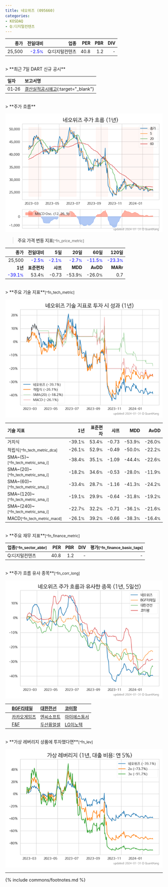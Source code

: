 ```yaml
---
title: 네오위즈 (095660)
categories:
- KOSDAQ
- Q:디지털컨텐츠
---
```

| **종가** | **전일대비** | **업종** | **PER** | **PBR** | **DIV** |
| -------: | -----------: | -------: | ------: | ------: | ------: |
| 25,500 | <span style="color: blue">-2.5<small>%</small></span> | Q:디지털컨텐츠 | 40.8 | 1.2 | - |

<!-- more -->

<br>
> **최근 7일 DART 신규 공시**<a id="dart"></a>


| **일자** | **보고서명** |
| :--------- | :----------- |
| 01&#x2011;26 | [결산실적공시예고](https://dart.fss.or.kr/dsaf001/main.do?rcpNo=20240126900568){:target="_blank"} |

<br>
> **주가 흐름**<a id="price"></a>

![095660](/stock/images/095660.png)

> **주요 가격 변동 지표**<small>[^fn_price_metric]</small>

| **종가** | **전일대비** | **5일** | **20일** | **60일** | **120일** |
| -------: | -----------: | ------: | -------: | -------: | --------: |
| 25,500 | <span style="color: blue">-2.5<small>%</small></span> | <span style="color: blue">-2.1<small>%</small></span> | <span style="color: blue">-2.7<small>%</small></span> | <span style="color: blue">-11.5<small>%</small></span> | <span style="color: blue">-23.3<small>%</small></span> |
| **1년** | **표준편차** | **샤프** | **MDD** | **AvDD** | **MARr** |
| <span style="color: blue">-39.1<small>%</small></span> | 53.4<small>%</small> | -0.73 | -53.9<small>%</small> | -26.0<small>%</small> | 0.7 |

<br>
> **주요 기술 지표**<small>[^fn_tech_metric]</small>


![095660](/stock/images/095660_tech.png)

| **기술 지표** | **1년** | **표준편차** | **샤프** | **MDD** | **AvDD** |
| :------------ | ------: | -----------: | -------: | ------: | -------: |
| 거치식 | -39.1<small>%</small> | 53.4<small>%</small> | -0.73 | -53.9<small>%</small> | -26.0<small>%</small> |
| 적립식<small>[^fn_tech_metric_dca]</small> | -26.1<small>%</small> | 52.9<small>%</small> | -0.49 | -50.0<small>%</small> | -22.2<small>%</small> |
| SMA~(5)~<small>[^fn_tech_metric_sma_i]</small> | -38.4<small>%</small> | 35.1<small>%</small> | -1.09 | -44.4<small>%</small> | -22.6<small>%</small> |
| SMA~(20)~<small>[^fn_tech_metric_sma_i]</small> | -18.2<small>%</small> | 34.6<small>%</small> | -0.53 | -28.0<small>%</small> | -11.9<small>%</small> |
| SMA~(60)~<small>[^fn_tech_metric_sma_i]</small> | -33.4<small>%</small> | 28.7<small>%</small> | -1.16 | -41.3<small>%</small> | -24.2<small>%</small> |
| SMA~(120)~<small>[^fn_tech_metric_sma_i]</small> | -19.1<small>%</small> | 29.9<small>%</small> | -0.64 | -31.8<small>%</small> | -19.2<small>%</small> |
| SMA~(240)~<small>[^fn_tech_metric_sma_i]</small> | -22.7<small>%</small> | 32.2<small>%</small> | -0.71 | -36.1<small>%</small> | -21.6<small>%</small> |
| MACD<small>[^fn_tech_metric_macd]</small> | -26.1<small>%</small> | 39.2<small>%</small> | -0.66 | -38.3<small>%</small> | -16.4<small>%</small> |

<br>
> **주요 재무 지표**<small>[^fn_finance_metric]</small>

| **업종**<small>[^fn_sector_abbr]</small> | **PER** | **PBR** | **DIV** | **평가**<small>[^fn_finance_basic_tags]</small> |
| :--------------------------------------- | ------: | ------: | ------: | ----------------------------------------------: |
| Q:디지털컨텐츠 | 40.8 | 1.2 | - | - |

<br>
> **주가 흐름 유사 종목**<a id="corr"></a><small>[^fn_corr_long]</small>

![095660](/stock/images/095660_corr.png)

|    | [BGF리테일](/282330/) | [대한전선](/001440/) | [코미팜](/041960/) |
| :- | :------------------------------------- | :------------------------------------- | :--------------------------------------|
|    | [카카오게임즈](/293490/) | [엔씨소프트](/036570/) | [아이에스동서](/010780/) |
|    | [F&F](/383220/) | [두산퓨얼셀](/336260/) | [LG이노텍](/011070/) |

<br>
> **가상 레버리지 상품에 투자했다면**<a id="2x"></a><small>[^fn_lev]</small>

![095660](/stock/images/095660_2x.png)

---
{% include commons/footnotes.md %}